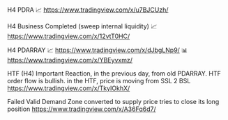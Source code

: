 H4 PDRA
📈 https://www.tradingview.com/x/u7BJCUzh/

H4 Business Completed (sweep internal liquidity)
📈 https://www.tradingview.com/x/12vtT0HC/

H4 PDARRAY
📈 https://www.tradingview.com/x/dJbgLNp9/
📊 https://www.tradingview.com/x/YBEyvxmz/

HTF (H4) Important Reaction, in the previous day, from old PDARRAY.
HTF order flow is bullish.
in the HTF, price is moving from SSL 2 BSL
https://www.tradingview.com/x/TkyIOkhX/


Failed Valid Demand Zone converted to supply
price tries to close its long position
https://www.tradingview.com/x/A36Fq6d7/
